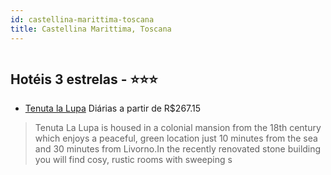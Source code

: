 ```yaml
---
id: castellina-marittima-toscana
title: Castellina Marittima, Toscana
---
```


<center><img src="https://assets.cosmos-data.com/55/006c373f5d9fc8c850ea85c10cd653e6/2106331.jpg" alt="" /></center>


## Hotéis 3 estrelas - ⭐️⭐️⭐️

-    [Tenuta la Lupa](https://www.hurb.com/hoteis/castellina-marittima/tenuta-la-lupa-JNP-JP133586?cmp=18055) Diárias a partir de R$267.15
   > Tenuta La Lupa is housed in a colonial mansion from the 18th century which enjoys a peaceful, green location just 10 minutes from the sea and 30 minutes from Livorno.In the recently renovated stone building you will find cosy, rustic rooms with sweeping s
